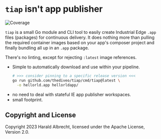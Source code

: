 # `tiap` isn't app publisher

![Coverage](https://img.shields.io/badge/Coverage-92.1%25-brightgreen)

`tiap` is a small Go module and CLI tool to easily create Industrial Edge `.app`
files (packages) for continuous delivery. It does nothing more than pulling the
required container images based on your app's composer project and finally
bundling all up in an `.app` package.

There's no linting, except for rejecting `:latest` image references.

- Simple to automatically download and use within your pipeline.
  ```bash
  # >>> consider pinning to a specific release version <<<
  go run github.com/thediveo/tiap/cmd/tiap@latest \
    -o hellorld.app hellorldapp/
  ```
- no need to deal with stateful IE app publisher workspaces.
- small footprint.

## Copyright and License

Copyright 2023 Harald Albrecht, licensed under the Apache License, Version 2.0.

